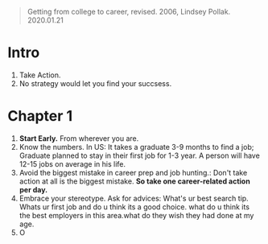 > Getting from college to career, revised.  2006, Lindsey Pollak. 
> 2020.01.21

# Intro
1. Take Action.
2. No strategy would let you find your succsess.

# Chapter 1
1.  **Start Early.** From wherever you are. 
2. Know the numbers.  In US: It takes a graduate 3-9 months to find a job; Graduate planned to stay in their first job for 1-3 year. A person will have 12-15 jobs on average in his life.
3. Avoid the biggest mistake in career prep and job hunting.: Don't take action at all is the biggest mistake. **So take one career-related action per day.**
4. Embrace your stereotype. Ask for advices: What's ur best search tip. Whats ur first job and do u think its a good choice. what do u think its the best employers in this area.what do they wish they had done at my age.
5. O


<!--stackedit_data:
eyJoaXN0b3J5IjpbMTEzODMwNzg0MywxODQ4NjQ0MTI1LDc4Nj
U1MDU3Nl19
-->